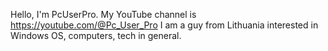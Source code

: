 Hello, I'm PcUserPro. My YouTube channel is https://youtube.com/@Pc_User_Pro
I am a guy from Lithuania interested in Windows OS, computers, tech in general.

